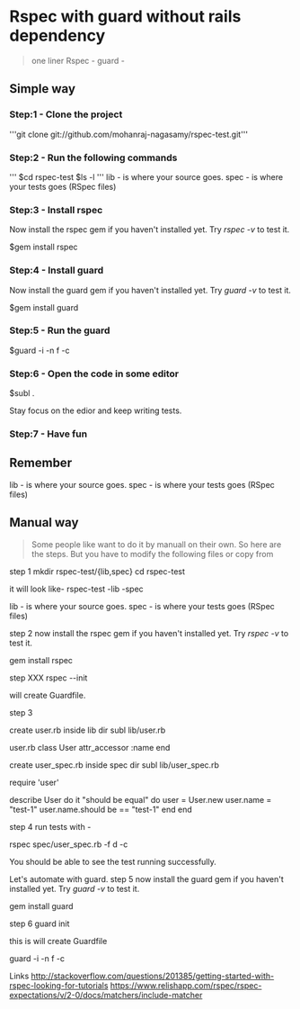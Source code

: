 # Rspec with guard without rails dependency

> one liner
> Rspec - 
> guard - 


## Simple way

### Step:1 - Clone the project 


'''git clone git://github.com/mohanraj-nagasamy/rspec-test.git'''


### Step:2 - Run the following commands


'''
$cd rspec-test
$ls -l
'''
lib - is where your source goes.
spec - is where your tests goes (RSpec files)


### Step:3 - Install rspec

Now install the rspec gem if you haven't installed yet. Try *rspec -v* to test it.

$gem install rspec

### Step:4 - Install guard

Now install the guard gem if you haven't installed yet. Try *guard -v* to test it.

$gem install guard


### Step:5 - Run the guard

$guard -i -n f -c

### Step:6 - Open the code in some editor

$subl .

Stay focus on the edior and keep writing tests.

### Step:7 - Have fun

## Remember
lib - is where your source goes.
spec - is where your tests goes (RSpec files)


## Manual way

> Some people like want to do it by manuall on their own. So here are the steps.
> But you have to modify the following files or copy from 

step 1
mkdir rspec-test/{lib,spec}
cd rspec-test

it will look like-
rspec-test
	-lib
	-spec

lib - is where your source goes.
spec - is where your tests goes (RSpec files)

step 2
now install the rspec gem if you haven't installed yet. Try *rspec -v* to test it.

gem install rspec

step XXX
rspec --init

will create Guardfile.

step 3

create user.rb inside lib dir
subl lib/user.rb 

user.rb
class User
	attr_accessor :name
end

create user_spec.rb inside spec dir 
subl lib/user_spec.rb 

require 'user'

describe User do
	it "should be equal" do
		user = User.new
		user.name = "test-1"
		user.name.should be == "test-1"
	end
end

step 4
run tests with -

rspec spec/user_spec.rb -f d -c

You should be able to see the test running successfully.

Let's automate with guard.
step 5
now install the guard gem if you haven't installed yet. Try *guard -v* to test it.

gem install guard

step 6
guard init

this is will create Guardfile

guard -i -n f -c



Links
http://stackoverflow.com/questions/201385/getting-started-with-rspec-looking-for-tutorials
https://www.relishapp.com/rspec/rspec-expectations/v/2-0/docs/matchers/include-matcher
